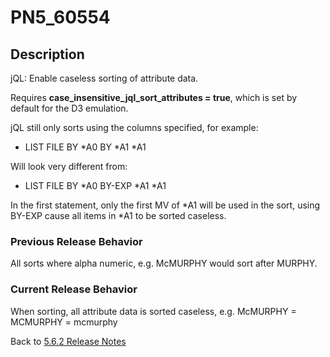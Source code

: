 # PN5_60554

<PageHeader />

## Description

jQL: Enable caseless sorting of attribute data.

Requires **case\_insensitive\_jql\_sort\_attributes = true**, which is set by default for the D3 emulation.

jQL still only sorts using the columns specified, for example:

- LIST FILE BY \*A0 BY \*A1 \*A1

Will look very different from:

- LIST FILE BY \*A0 BY-EXP \*A1 \*A1

In the first statement, only the first MV of \*A1 will be used in the sort, using BY-EXP cause all items in \*A1 to be sorted caseless.

### Previous Release Behavior

All sorts where alpha numeric, e.g. McMURPHY would sort after MURPHY.

### Current Release Behavior

When sorting, all attribute data is sorted caseless, e.g. McMURPHY = MCMURPHY = mcmurphy

Back to [5.6.2 Release Notes](./../README.md)

  
<PageFooter />

